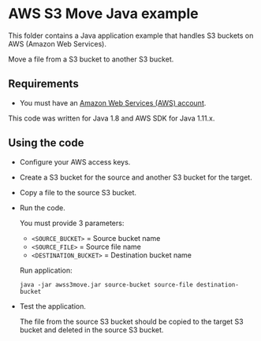 # AWS S3 Move Java example

This folder contains a Java application example that handles S3 buckets on AWS (Amazon Web Services).

Move a file from a S3 bucket to another S3 bucket.




## Requirements

* You must have an [Amazon Web Services (AWS) account](http://aws.amazon.com/).

This code was written for Java 1.8 and AWS SDK for Java 1.11.x.




## Using the code

* Configure your AWS access keys.

* Create a S3 bucket for the source and another S3 bucket for the target.

* Copy a file to the source S3 bucket.

* Run the code.

  You must provide 3 parameters:
  
  * `<SOURCE_BUCKET>`      = Source bucket name
  * `<SOURCE_FILE>`        = Source file name
  * `<DESTINATION_BUCKET>` = Destination bucket name

  Run application:
  
  ```
  java -jar awss3move.jar source-bucket source-file destination-bucket
  ```

* Test the application.

  The file from the source S3 bucket should be copied to the target S3 bucket and deleted in the source S3 bucket.
